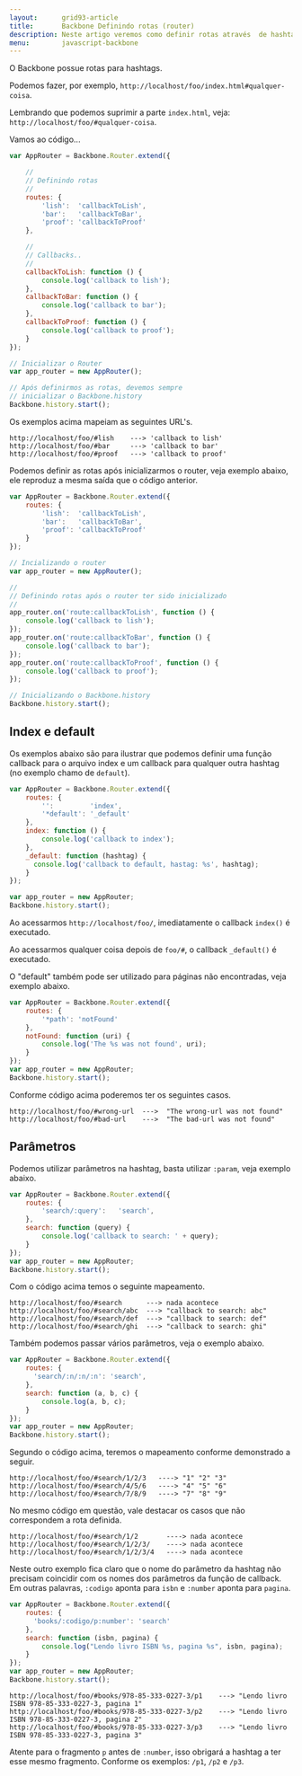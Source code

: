 ```yaml
---
layout:      grid93-article
title:       Backbone Definindo rotas (router)
description: Neste artigo veremos como definir rotas através  de hashtags no framework Backbone em JavsScript.
menu:        javascript-backbone
---
```


O Backbone possue rotas para hashtags.

Podemos fazer, por exemplo, `http://localhost/foo/index.html#qualquer-coisa`.

Lembrando que podemos suprimir a parte `index.html`, veja: `http://localhost/foo/#qualquer-coisa`.

Vamos ao código...

```javascript
var AppRouter = Backbone.Router.extend({

    //
    // Definindo rotas
    //
    routes: {
        'lish':  'callbackToLish',
        'bar':   'callbackToBar',
        'proof': 'callbackToProof'
    },

    //
    // Callbacks..
    //
    callbackToLish: function () {
        console.log('callback to lish');
    },
    callbackToBar: function () {
        console.log('callback to bar');
    },
    callbackToProof: function () {
        console.log('callback to proof');
    }
});

// Inicializar o Router
var app_router = new AppRouter();

// Após definirmos as rotas, devemos sempre
// inicializar o Backbone.history
Backbone.history.start();
```

Os exemplos acima mapeiam as seguintes URL's.

    http://localhost/foo/#lish    ---> 'callback to lish'
    http://localhost/foo/#bar     ---> 'callback to bar'
    http://localhost/foo/#proof   ---> 'callback to proof'


Podemos definir as rotas após inicializarmos o router, veja exemplo abaixo, ele reproduz a mesma saída que o código
anterior.

```javascript
var AppRouter = Backbone.Router.extend({
    routes: {
        'lish':  'callbackToLish',
        'bar':   'callbackToBar',
        'proof': 'callbackToProof'
    }
});

// Incializando o router
var app_router = new AppRouter();

//
// Definindo rotas após o router ter sido inicializado
//
app_router.on('route:callbackToLish', function () {
    console.log('callback to lish');
});
app_router.on('route:callbackToBar', function () {
    console.log('callback to bar');
});
app_router.on('route:callbackToProof', function () {
    console.log('callback to proof');
});

// Inicializando o Backbone.history
Backbone.history.start();
```



Index e default
---

Os exemplos abaixo são para ilustrar que podemos definir uma função callback para o arquivo index e um callback para
qualquer outra hashtag (no exemplo chamo de `default`).

```javascript
var AppRouter = Backbone.Router.extend({
    routes: {
        '':         'index',
        '*default': '_default'
    },
    index: function () {
        console.log('callback to index');
    },
    _default: function (hashtag) {
      console.log('callback to default, hastag: %s', hashtag);
    }
});

var app_router = new AppRouter;
Backbone.history.start();
```

Ao acessarmos `http://localhost/foo/`, imediatamente o callback `index()` é executado.

Ao acessarmos qualquer coisa depois de `foo/#`, o callback `_default()` é executado.

O "default" também pode ser utilizado para páginas não encontradas, veja exemplo abaixo.

```javascript
var AppRouter = Backbone.Router.extend({
    routes: {
        '*path': 'notFound'
    },
    notFound: function (uri) {
        console.log('The %s was not found', uri);
    }
});
var app_router = new AppRouter;
Backbone.history.start();
```

Conforme código acima poderemos ter os seguintes casos.

    http://localhost/foo/#wrong-url  --->  "The wrong-url was not found"
    http://localhost/foo/#bad-url    --->  "The bad-url was not found"




Parâmetros
---

Podemos utilizar parâmetros na hashtag, basta utilizar `:param`, veja exemplo abaixo.

```javascript
var AppRouter = Backbone.Router.extend({
    routes: {
        'search/:query':   'search',
    },
    search: function (query) {
        console.log('callback to search: ' + query);
    }
});
var app_router = new AppRouter;
Backbone.history.start();
```

Com o código acima temos o seguinte mapeamento.

    http://localhost/foo/#search      ---> nada acontece
    http://localhost/foo/#search/abc  ---> "callback to search: abc"
    http://localhost/foo/#search/def  ---> "callback to search: def"
    http://localhost/foo/#search/ghi  ---> "callback to search: ghi"


Também podemos passar vários parâmetros, veja o exemplo abaixo.

```javascript
var AppRouter = Backbone.Router.extend({
    routes: {
      'search/:n/:n/:n': 'search',
    },
    search: function (a, b, c) {
        console.log(a, b, c);
    }
});
var app_router = new AppRouter;
Backbone.history.start();
```

Segundo o código acima, teremos o mapeamento conforme demonstrado a seguir.

    http://localhost/foo/#search/1/2/3   ----> "1" "2" "3"
    http://localhost/foo/#search/4/5/6   ----> "4" "5" "6"
    http://localhost/foo/#search/7/8/9   ----> "7" "8" "9"

No mesmo código em questão, vale destacar os casos que não correspondem a rota definida.

    http://localhost/foo/#search/1/2       ----> nada acontece
    http://localhost/foo/#search/1/2/3/    ----> nada acontece
    http://localhost/foo/#search/1/2/3/4   ----> nada acontece

Neste outro exemplo fica claro que o nome do parâmetro da hashtag não precisam coincidir com os nomes dos parâmetros
da função de callback. Em outras palavras, `:codigo` aponta para `isbn` e `:number` aponta para `pagina`.

```javascript
var AppRouter = Backbone.Router.extend({
    routes: {
      'books/:codigo/p:number': 'search'
    },
    search: function (isbn, pagina) {
        console.log("Lendo livro ISBN %s, pagina %s", isbn, pagina);
    }
});
var app_router = new AppRouter;
Backbone.history.start();
```

    http://localhost/foo/#books/978-85-333-0227-3/p1    ---> "Lendo livro ISBN 978-85-333-0227-3, pagina 1"
    http://localhost/foo/#books/978-85-333-0227-3/p2    ---> "Lendo livro ISBN 978-85-333-0227-3, pagina 2"
    http://localhost/foo/#books/978-85-333-0227-3/p3    ---> "Lendo livro ISBN 978-85-333-0227-3, pagina 3"

Atente para o fragmento `p` antes de `:number`, isso obrigará a hashtag a ter esse mesmo fragmento. Conforme os
exemplos: `/p1`, `/p2` e `/p3`.
